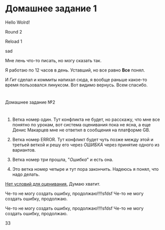# Домашнее задание 1
Hello Wolrd!

Round 2

Reload 1

sad


Мне лень что-то писать, но могу сказать так.

Я работаю по 12 часов в день. Уставший, но все равно **Все** понял.

И *Гит* сделал и коммиты напихал сюда, я вообще раньше какое-то время пользовался линуксом. Вот видимо вернусь. 
Всем спасибо.

#

Домашнее задание №2
#
1. Ветка номер один. Тут конфликта не будет, но расскажу, что мне все понятно по урокам, вот система оценивания пока не ясна, а еще Денис Макарцев мне не ответил в сообщения на платформе GB.

2. Ветка номер ERROR. Тут конфликт будет чуть позже между этой и третьей веткой и решу его через *ОШИБКА* через принятие одного из вариантов. 


3. Ветка номер три прошла, "*Ошибка*"  и есть она.

4. Это ветка номер четыре и тут пора закончить.
Надеюсь я понял, что надо делать.

[Нет условий для оценивания.](Нетусловийдляоценивания.PNG)
Думаю хватит.

Че-то не могу создать ошибку, продолжаю!!!!sfdsf
Че-то не могу создать ошибку, продолжаю.

Че-то не могу создать ошибку, продолжаю!!!!sfdsf
Че-то не могу создать ошибку, продолжаю.




33